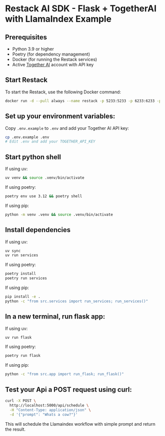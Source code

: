 # Restack AI SDK - Flask + TogetherAI with LlamaIndex Example

## Prerequisites

- Python 3.9 or higher
- Poetry (for dependency management)
- Docker (for running the Restack services)
- Active [Together AI](https://together.ai) account with API key

## Start Restack

To start the Restack, use the following Docker command:

```bash
docker run -d --pull always --name restack -p 5233:5233 -p 6233:6233 -p 7233:7233 ghcr.io/restackio/restack:main
```

## Set up your environment variables:

Copy `.env.example` to `.env` and add your Together AI API key:

```bash
cp .env.example .env
# Edit .env and add your TOGETHER_API_KEY
```

## Start python shell

If using uv:

```bash
uv venv && source .venv/bin/activate
```

If using poetry:

```bash
poetry env use 3.12 && poetry shell
```

If using pip:

```bash
python -m venv .venv && source .venv/bin/activate
```

## Install dependencies

If using uv:

```bash
uv sync
uv run services
```

If using poetry:

```bash
poetry install
poetry run services
```

If using pip:

```bash
pip install -e .
python -c "from src.services import run_services; run_services()"
```

## In a new terminal, run flask app:

If using uv:

```bash
uv run flask
```

If using poetry:

```bash
poetry run flask
```

If using pip:

```bash
python -c "from src.app import run_flask; run_flask()"
```

## Test your Api a POST request using curl:

   ```bash
   curl -X POST \
     http://localhost:5000/api/schedule \
     -H "Content-Type: application/json" \
     -d '{"prompt": "Whats a cow?"}'
   ```

   This will schedule the Llamaindex workflow with simple prompt and return the result.
